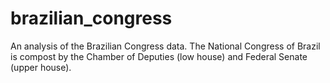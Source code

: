# brazilian_congress
An analysis of the Brazilian Congress data. The National Congress of Brazil is compost by the Chamber of Deputies (low house) and Federal Senate (upper house).


